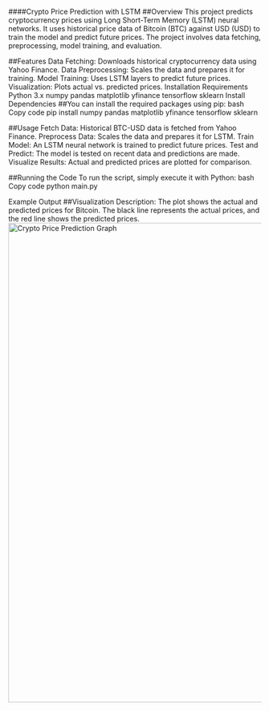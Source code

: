 ####Crypto Price Prediction with LSTM
##Overview
This project predicts cryptocurrency prices using Long Short-Term Memory (LSTM) neural networks. It uses historical price data of Bitcoin (BTC) against USD (USD) to train the model and predict future prices. The project involves data fetching, preprocessing, model training, and evaluation.

##Features
Data Fetching: Downloads historical cryptocurrency data using Yahoo Finance.
Data Preprocessing: Scales the data and prepares it for training.
Model Training: Uses LSTM layers to predict future prices.
Visualization: Plots actual vs. predicted prices.
Installation
Requirements
Python 3.x
numpy
pandas
matplotlib
yfinance
tensorflow
sklearn
Install Dependencies
##You can install the required packages using pip:
bash
Copy code
pip install numpy pandas matplotlib yfinance tensorflow sklearn

##Usage
Fetch Data: Historical BTC-USD data is fetched from Yahoo Finance.
Preprocess Data: Scales the data and prepares it for LSTM.
Train Model: An LSTM neural network is trained to predict future prices.
Test and Predict: The model is tested on recent data and predictions are made.
Visualize Results: Actual and predicted prices are plotted for comparison.

##Running the Code
To run the script, simply execute it with Python:
bash
Copy code
python main.py

Example Output
##Visualization
Description: The plot shows the actual and predicted prices for Bitcoin. The black line represents the actual prices, and the red line shows the predicted prices.
<img width="956" alt="Crypto Price Prediction Graph" src="https://github.com/user-attachments/assets/3088cf8d-20f8-4653-a2f3-d2135d8b3f07">
